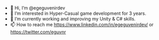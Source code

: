 - 👋 Hi, I’m @egeguvenirdev
- 👀 I’m interested in Hyper-Casual game development for 3 years.
- 🌱 I’m currently working and improving my Unity & C# skills. 
- 📫 How to reach me https://www.linkedin.com/in/egeguvenirdev/ or https://twitter.com/eguvnr
